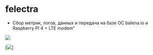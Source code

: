 # felectra

* Сбор метрик, логов, данных и передача на базе ОС balena.io и Raspberry PI 4 + LTE modem"

[![](https://balena.io/deploy.svg)](https://dashboard.balena-cloud.com/deploy?repoUrl=https://github.com/joyshmitz/felectra)

[![](https://github.com/joyshmitz/felectra/blob/master/pictures/felectra-diagram.drawio.svg)]
